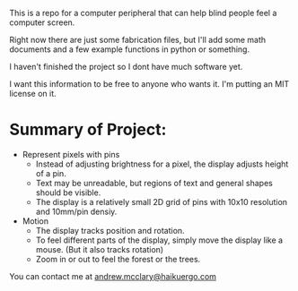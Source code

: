 This is a repo for a computer peripheral that can help blind people feel a computer screen.

Right now there are just some fabrication files, but I'll add some math documents and a few example functions in python or something.

I haven't finished the project so I dont have much software yet.


I want this information to be free to anyone who wants it. I'm putting an MIT license on it.

# Summary of Project:
- Represent pixels with pins
  - Instead of adjusting brightness for a pixel, the display adjusts height of a pin.
  - Text may be unreadable, but regions of text and general shapes should be visible.
  - The display is a relatively small 2D grid of pins with 10x10 resolution and 10mm/pin densiy.
- Motion
  - The display tracks position and rotation.
  - To feel different parts of the display, simply move the display like a mouse. (But it also tracks rotation)
  - Zoom in or out to feel the forest or the trees.




You can contact me at andrew.mcclary@haikuergo.com

